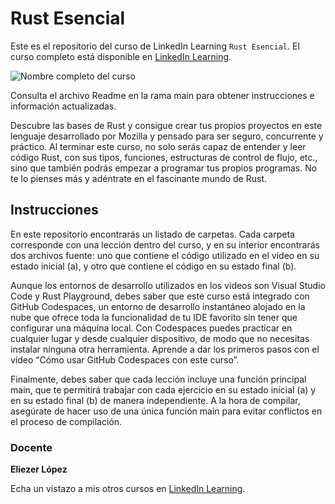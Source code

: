 # Rust Esencial

Este es el repositorio del curso de LinkedIn Learning `Rust Esencial`. El curso completo está disponible en [LinkedIn Learning][lil-course-url].

![Nombre completo del curso][lil-thumbnail-url] 

Consulta el archivo Readme en la rama main para obtener instrucciones e información actualizadas.

Descubre las bases de Rust y consigue crear tus propios proyectos en este lenguaje desarrollado por Mozilla y pensado para ser seguro, concurrente y práctico. Al terminar este curso, no solo serás capaz de entender y leer código Rust, con sus tipos, funciones, estructuras de control de flujo, etc., sino que también podrás empezar a programar tus propios programas. No te lo pienses más y adéntrate en el fascinante mundo de Rust.

## Instrucciones

En este repositorio encontrarás un listado de carpetas. Cada carpeta corresponde con una lección dentro del curso, y en su interior encontrarás dos archivos fuente: uno que contiene el código utilizado en el video en su estado inicial (a), y otro que contiene el código en su estado final (b).

Aunque los entornos de desarrollo utilizados en los videos son Visual Studio Code y Rust Playground, debes saber que este curso está integrado con GitHub Codespaces, un entorno de desarrollo instantáneo alojado en la nube que ofrece toda la funcionalidad de tu IDE favorito sin tener que configurar una máquina local. Con Codespaces puedes practicar en cualquier lugar y desde cualquier dispositivo, de modo que no necesitas instalar ninguna otra herramienta. Aprende a dar los primeros pasos con el vídeo “Cómo usar GitHub Codespaces con este curso”.

Finalmente, debes saber que cada lección incluye una función principal main, que te permitirá trabajar con cada ejercicio en su estado inicial (a) y en su estado final (b) de manera independiente. A la hora de compilar, asegúrate de hacer uso de una única función main para evitar conflictos en el proceso de compilación.

### Docente

**Eliezer López**

Echa un vistazo a mis otros cursos en [LinkedIn Learning](https://www.linkedin.com/learning/instructors/eliezer-lopez).

[0]: # (Replace these placeholder URLs with actual course URLs)
[lil-course-url]: https://www.linkedin.com/learning/rust-esencial-24011472
[lil-thumbnail-url]: https://media.licdn.com/dms/image/D4E0DAQF9aoFiRbh1NQ/learning-public-crop_675_1200/0/1717760729082?e=2147483647&v=beta&t=4fVzdqBaab9erh9SWjb765518oWQaAst2alt3N0lFiA

[1]: # (End of ES-Instruction ###############################################################################################)
